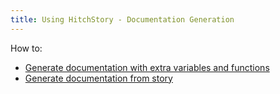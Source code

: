 ```yaml
---
title: Using HitchStory - Documentation Generation
---
```


How to:

- [Generate documentation with extra variables and functions](extra)
- [Generate documentation from story](generate)


